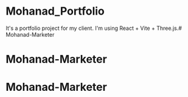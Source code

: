 # Mohanad_Portfolio

It's a portfolio project for my client. I'm using React + Vite + Three.js.# Mohanad-Marketer
# Mohanad-Marketer
# Mohanad-Marketer
